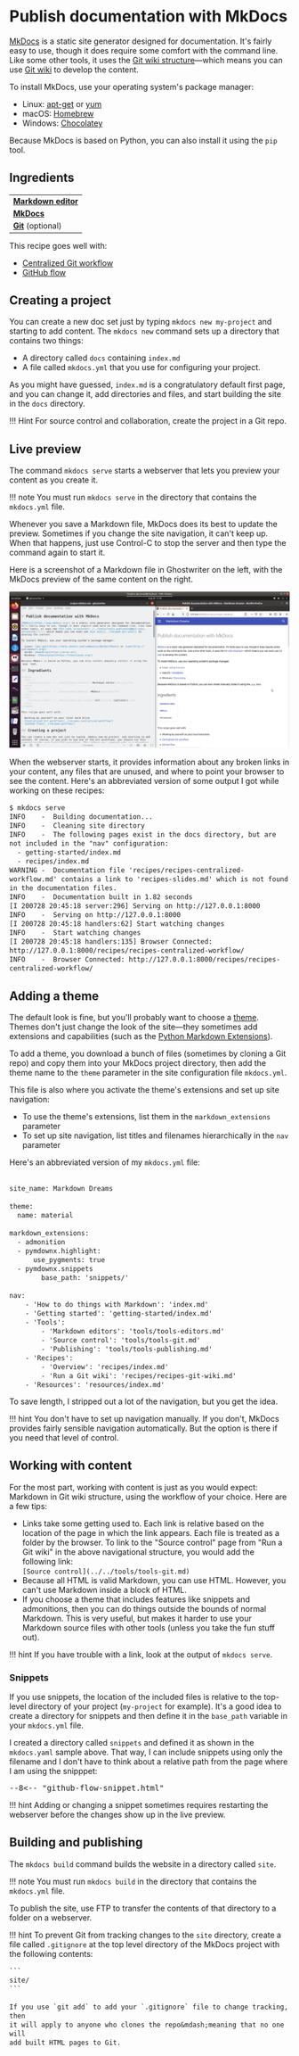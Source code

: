 # Publish documentation with MkDocs

[MkDocs](https://www.mkdocs.org/) is a static site generator designed for documentation. It's fairly easy to use, though it does require some comfort with the command line. Like some other tools, it uses the [Git wiki structure](../../tools/tools-publishing#git-wiki-structure)&mdash;which means you can use [Git wiki](../recipes-git-wiki/) to develop the content.

To install MkDocs, use your operating system's package manager:

- Linux: [apt-get](https://help.ubuntu.com/community/AptGet/Howto) or [yum](http://yum.baseurl.org/)
- macOS: [Homebrew](https://brew.sh/)
- Windows: [Chocolatey](https://chocolatey.org/)

Because MkDocs is based on Python, you can also install it using the `pip` tool.

## Ingredients

<table>
  <tr>
    <td><b><a href="../../tools/tools-editors/">Markdown editor</a></b></td>
  </tr>
  <tr>
    <td><b><a href="../../tools/tools-mkdocs/">MkDocs</a></b></td>
  </tr>
  <tr>
    <td><b><a href="../../tools/tools-git-setup/">Git</a></b> (optional)</td>
  </tr>
</table>

This recipe goes well with:

- [Centralized Git workflow](../recipes-centralized-workflow/)
- [GitHub flow](../recipes-gitflow/)

## Creating a project

You can create a new doc set just by typing `mkdocs new my-project` and starting to add content. The `mkdocs new` command sets up a directory that contains two things:

- A directory called `docs` containing `index.md`
- A file called `mkdocs.yml` that you use for configuring your project.

As you might have guessed, `index.md` is a congratulatory default first page, and you can change it, add directories and files, and start building the site in the `docs` directory.

!!! Hint
    For source control and collaboration, create the project in a Git repo.

## Live preview

The command `mkdocs serve` starts a webserver that lets you preview your content as you create it. 

!!! note
    You must run `mkdocs serve` in the directory that contains the `mkdocs.yml` file.

Whenever you save a Markdown file, MkDocs does its best to update the preview. Sometimes if you change the site navigation, it can't keep up. When that happens, just use Control-C to stop the server and then type the command again to start it. 

Here is a screenshot of a Markdown file in Ghostwriter on the left, with the MkDocs preview of the same content on the right.

![Screenshot of MkDocs live preview](../img/live-preview.png)

When the webserver starts, it provides information about any broken links in your content, any files that are unused, and where to point your browser to see the content. Here's an abbreviated version of some output I got while working on these recipes:

```
$ mkdocs serve
INFO    -  Building documentation... 
INFO    -  Cleaning site directory 
INFO    -  The following pages exist in the docs directory, but are not included in the "nav" configuration:
  - getting-started/index.md
  - recipes/index.md
WARNING -  Documentation file 'recipes/recipes-centralized-workflow.md' contains a link to 'recipes-slides.md' which is not found in the documentation files. 
INFO    -  Documentation built in 1.82 seconds 
[I 200728 20:45:18 server:296] Serving on http://127.0.0.1:8000
INFO    -  Serving on http://127.0.0.1:8000
[I 200728 20:45:18 handlers:62] Start watching changes
INFO    -  Start watching changes
[I 200728 20:45:18 handlers:135] Browser Connected: http://127.0.0.1:8000/recipes/recipes-centralized-workflow/
INFO    -  Browser Connected: http://127.0.0.1:8000/recipes/recipes-centralized-workflow/
```


## Adding a theme

The default look is fine, but you'll probably want to choose a [theme](https://github.com/mkdocs/mkdocs/wiki/MkDocs-Themes). Themes don't just change the look of the site&mdash;they sometimes add extensions and capabilities (such as the [Python Markdown Extensions](https://python-markdown.github.io/extensions/)).

To add a theme, you download a bunch of files (sometimes by cloning a Git repo) and copy them into your MkDocs project directory, then add the theme name to the `theme` parameter in the site configuration file `mkdocs.yml`.

This file is also where you activate the theme's extensions and set up site navigation:

- To use the theme's extensions, list them in the `markdown_extensions` parameter
- To set up site navigation, list titles and filenames hierarchically in the `nav` parameter

Here's an abbreviated version of my `mkdocs.yml` file:

```

site_name: Markdown Dreams

theme:
  name: material

markdown_extensions:
  - admonition
  - pymdownx.highlight:
      use_pygments: true
  - pymdownx.snippets
        base_path: 'snippets/'

nav:
    - 'How to do things with Markdown': 'index.md'
    - 'Getting started': 'getting-started/index.md'
    - 'Tools':
        - 'Markdown editors': 'tools/tools-editors.md'
        - 'Source control': 'tools/tools-git.md'
        - 'Publishing': 'tools/tools-publishing.md'
    - 'Recipes':
        - 'Overview': 'recipes/index.md'
        - 'Run a Git wiki': 'recipes/recipes-git-wiki.md'
    - 'Resources': 'resources/index.md'
```

To save length, I stripped out a lot of the navigation, but you get the idea.

!!! hint
    You don't have to set up navigation manually. If you don't, MkDocs provides
    fairly sensible navigation automatically. But the option is there if you 
    need that level of control.

## Working with content

For the most part, working with content is just as you would expect: Markdown in Git wiki structure, using the workflow of your choice. Here are a few tips:

- Links take some getting used to. Each link is relative based on the location of the
  page in which the link appears. Each file is treated as a folder by the
  browser. To link to the "Source control" page from "Run a Git wiki" in the above
  navigational structure, you would add the following link:   
  `[Source control](../../tools/tools-git.md)` 
- Because all HTML is valid Markdown, you can use HTML. However, you can't use
  Markdown inside a block of HTML.
- If you choose a theme that includes features like snippets and admonitions, then
  you can do things outside the bounds of normal Markdown. This is very useful, but
  makes it harder to use your Markdown source files with other tools
  (unless you take the fun stuff out).
  
!!! hint
    If you have trouble with a link, look at the output of `mkdocs serve`.

### Snippets

If you use snippets, the location of the included files is relative to the top-level directory of your project (`my-project` for example). It's a good idea to create a directory for snippets and then define it in the `base_path` variable in your `mkdocs.yml` file. 

I created a directory called `snippets` and defined it as shown in the `mkdocs.yaml` sample above. That way, I can include snippets using only the filename and I don't have to think about a relative path from the page where I am using the snipppet:

<pre>&#45;-8<-- "github-flow-snippet.html"</pre>

!!! hint
    Adding or changing a snippet sometimes requires restarting the webserver before
    the changes show up in the live preview.

## Building and publishing

The `mkdocs build` command builds the website in a directory called `site`. 

!!! note
    You must run `mkdocs build` in the directory that contains the `mkdocs.yml` file.

To publish the site, use FTP to transfer the contents of that directory to a folder on a webserver.

!!! hint
    To prevent Git from tracking changes to the `site` directory, create a file called
    `.gitignore` at the top level directory of the MkDocs project with the following
    contents:
    
    ```
    site/
    ```

    If you use `git add` to add your `.gitignore` file to change tracking, then
    it will apply to anyone who clones the repo&mdash;meaning that no one will 
    add built HTML pages to Git.